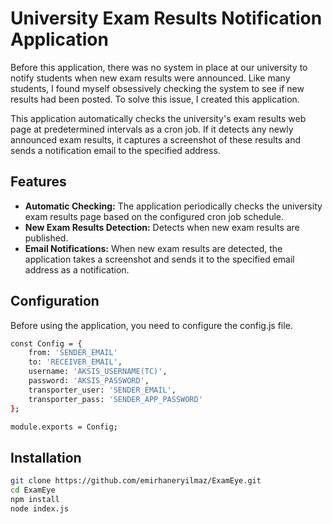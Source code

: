 # University Exam Results Notification Application

Before this application, there was no system in place at our university to notify students when new exam results were announced. Like many students, I found myself obsessively checking the system to see if new results had been posted. To solve this issue, I created this application.

This application automatically checks the university's exam results web page at predetermined intervals as a cron job. If it detects any newly announced exam results, it captures a screenshot of these results and sends a notification email to the specified address.

## Features

- **Automatic Checking:** The application periodically checks the university exam results page based on the configured cron job schedule.
- **New Exam Results Detection:** Detects when new exam results are published.
- **Email Notifications:** When new exam results are detected, the application takes a screenshot and sends it to the specified email address as a notification.

## Configuration

Before using the application, you need to configure the config.js file.

```bash
const Config = {
    from: 'SENDER_EMAIL'
    to: 'RECEIVER_EMAIL',
    username: 'AKSIS_USERNAME(TC)', 
    password: 'AKSIS_PASSWORD', 
    transporter_user: 'SENDER_EMAIL',
    transporter_pass: 'SENDER_APP_PASSWORD'
};

module.exports = Config;
```

## Installation

```bash
git clone https://github.com/emirhaneryilmaz/ExamEye.git
cd ExamEye
npm install
node index.js
